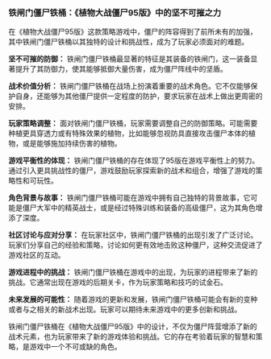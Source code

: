 ### 铁闸门僵尸铁桶：《植物大战僵尸95版》中的坚不可摧之力

在《植物大战僵尸95版》这款策略游戏中，僵尸的阵容得到了前所未有的加强，其中铁闸门僵尸铁桶以其独特的设计和挑战性，成为了玩家必须面对的难题。

**坚不可摧的防御：**
铁闸门僵尸铁桶最显著的特征是其装备的铁闸门，这一装备显著提升了其防御力，使其能够抵御大量伤害，成为僵尸阵线中的坚盾。

**战术价值分析：**
铁闸门僵尸铁桶在战场上扮演着重要的战术角色。它不仅能够保护自身，还能够为其他僵尸提供一定程度的防护，要求玩家在战术上做出更周密的安排。

**玩家策略调整：**
面对铁闸门僵尸铁桶，玩家需要调整自己的防御策略。可能需要种植更具穿透力或有特殊效果的植物，比如能够忽视防具直接攻击僵尸本体的植物，或是能够施加持续伤害的植物。

**游戏平衡性的体现：**
铁闸门僵尸铁桶的存在体现了95版在游戏平衡性上的努力。通过引入更具挑战性的僵尸，游戏鼓励玩家探索新的战术和组合，增强了游戏的策略性和可玩性。

**角色背景与故事：**
铁闸门僵尸铁桶可能在游戏中拥有自己独特的背景故事，它可能是僵尸大军中的精英战士，或是经过特殊训练和装备的高级僵尸，这为其角色增添了深度。

**社区讨论与应对分享：**
在玩家社区中，铁闸门僵尸铁桶的出现引发了广泛讨论。玩家们分享自己的经验和策略，讨论如何更有效地击败这种僵尸，这种交流促进了游戏社区的互动。

**游戏进程中的挑战：**
铁闸门僵尸铁桶在游戏中的出现，为玩家的进程带来了新的挑战。它通常出现在游戏的后期关卡，作为玩家策略和技巧的试金石。

**未来发展的可能性：**
随着游戏的更新和发展，铁闸门僵尸铁桶可能会有新的变种或者与之相关的新战术出现。玩家可以期待未来游戏中的更多创新和挑战。

铁闸门僵尸铁桶在《植物大战僵尸95版》中的设计，不仅为僵尸阵营增添了新的战术元素，也为玩家带来了新的游戏体验和挑战。它的存在考验着玩家的智慧和策略，是游戏中一个不可或缺的角色。